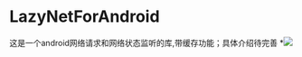 # LazyNetForAndroid
这是一个android网络请求和网络状态监听的库,带缓存功能；具体介绍待完善
  *[![](https://jitpack.io/v/Robin-jiangyufeng/LazyNetForAndroid.svg)](https://jitpack.io/#Robin-jiangyufeng/LazyNetForAndroid)
